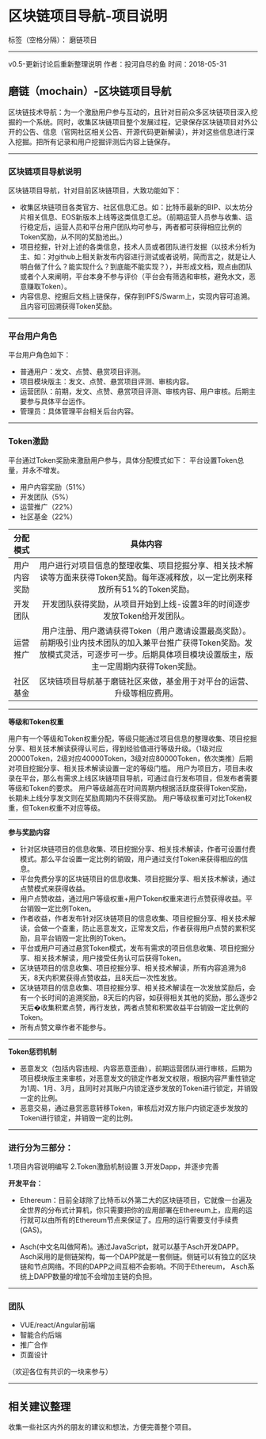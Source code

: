 # 区块链项目导航-项目说明

标签（空格分隔）： 磨链项目

---

v0.5-更新讨论后重新整理说明
作者：投河自尽的鱼
时间：2018-05-31

## 磨链（mochain）-区块链项目导航

区块链技术导航：为一个激励用户参与互动的，且针对目前众多区块链项目深入挖掘的一个系统。同时，收集区块链项目整个发展过程，记录保存区块链项目对外公开的公告、信息（官网社区相关公告、开源代码更新解读），并对这些信息进行深入挖掘。把所有记录和用户挖掘评测后内容上链保存。

---

### 区块链项目导航说明

区块链项目导航，针对目前区块链项目，大致功能如下：

* 收集区块链项目各类官方、社区信息汇总。如：比特币最新的BIP、以太坊分片相关信息、EOS新版本上线等这类信息汇总。（前期运营人员参与收集、运行稳定后，运营人员和平台用户团队均可参与，两者都可获得相应比例的Token奖励，从不同的奖励池出。）
* 项目挖掘，针对上述的各类信息，技术人员或者团队进行发掘（以技术分析为主、如：对github上相关新发布内容进行测试或者说明，简而言之，就是让人明白做了什么？能实现什么？到底能不能实现？），并形成文档，观点由团队或者个人来阐明，平台本身不参与评价（平台会有筛选和审核，避免水文，恶意赚取Token）。
* 内容信息、挖掘后文档上链保存，保存到IPFS/Swarm上，实现内容可追溯。且内容可回溯获得Token奖励。

---

### 平台用户角色

平台用户角色如下：

* 普通用户：发文、点赞、悬赏项目评测。
* 项目模块版主：发文、点赞、悬赏项目评测、审核内容。
* 运营团队：前期，发文、点赞、悬赏项目评测、审核内容、用户审核。后期主要参与具体平台运作。
* 管理员：具体管理平台相关后台内容。

---

### Token激励

平台通过Token奖励来激励用户参与，具体分配模式如下：
平台设置Token总量，并永不增发。

* 用户内容奖励（51%）
* 开发团队（5%）
* 运营推广（22%）
* 社区基金（22%）

|分配模式|具体内容|
|:-------:|:-------------:|
|用户内容奖励|用户进行对项目信息的整理收集、项目挖掘分享、相关技术解读等方面来获得Token奖励。每年逐减释放，以一定比例来释放所有51%的Token奖励。|
|开发团队|开发团队获得奖励，从项目开始到上线-设置3年的时间逐步发放Token给开发团队。|
|运营推广|用户注册、用户邀请获得Token（用户邀请设置最高奖励）。前期吸引业内技术团队的加入兼平台推广获得Token奖励。发放模式灵活，可逐步可一步。后期具体项目模块设置版主，版主一定周期内获得Token奖励。|
|社区基金|区块链项目导航基于磨链社区来做，基金用于对平台的运营、升级等相应费用。|


---

**等级和Token权重**

用户有一个等级和Token权重分配，等级只能通过项目信息的整理收集、项目挖掘分享、相关技术解读获得认可后，得到经验值进行等级升级。（1级对应20000Token，2级对应40000Token，3级对应80000Token，依次类推）后期对项目挖掘分享、相关技术解读设置一定的等级门槛。
用户为项目方，项目未收录在平台，那么有需求上线区块链项目导航，可通过自行发布项目，但发布者需要等级和Token的要求。
用户等级越高在时间周期内根据活跃度获得Token奖励，长期未上线分享发文则在奖励周期内不获得奖励。
用户等级权重可对比Token权重，但Token权重不对应等级。

---

**参与奖励内容**

* 针对区块链项目的信息收集、项目挖掘分享、相关技术解读，作者可设置付费模式。那么平台设置一定比例的销毁，用户通过支付Token来获得相应的信息。
* 平台免费分享的区块链项目的信息收集、项目挖掘分享、相关技术解读，通过点赞模式来获得收益。
* 用户点赞收益，通过用户等级权重+用户Token权重来进行点赞获得收益。平台销毁一定比例Token。
* 作者收益，作者发布针对区块链项目的信息收集、项目挖掘分享、相关技术解读，会做一个查重，防止恶意发文，正常发文后，作者获得用户点赞的累积奖励，且平台销毁一定比例的Token。
* 平台或用户可通过悬赏Token模式，发布有需求的项目信息收集、项目挖掘分享、相关技术解读，用户接受任务认可后获得Token。
* 区块链项目的信息收集、项目挖掘分享、相关技术解读，所有内容追溯为8天，8天内积累获得点赞收益，且8天后一次性发放。
* 区块链项目的信息收集、项目挖掘分享、相关技术解读在一次发放奖励后，会有一个长时间的追溯奖励，8天后的内容，如获得相关其他的奖励，那么逐步2天后�收集积累点赞，再行发放，两者点赞和积累收益平台销毁一定比例的Token。
* 所有点赞文章作者不能参与。

---

**Token惩罚机制**

* 恶意发文（包括内容违规、内容恶意歪曲），前期运营团队进行审核，后期为项目模块版主来审核，对恶意发文的锁定作者发文权限，根据内容严重性锁定为1周、1月、3月，且同时对其账户内锁定逐步发放的Token进行锁定，并销毁一定的比例。
* 恶意交易，通过悬赏恶意转移Token，审核后对双方账户内锁定逐步发放的Token进行锁定，并销毁一定的比例。

---


### 进行分为三部分：

1.项目内容说明编写
2.Token激励机制设置
3.开发Dapp，并逐步完善

**开发平台：**

* Ethereum：目前全球除了比特币以外第二大的区块链项目，它就像一台遍及全世界的分布式计算机，你只需要把你的应用部署在Ethereum上，应用的运行就可以由所有的Ethereum节点来保证了。应用的运行需要支付手续费(GAS)。

* Asch(中文名叫做阿希)。通过JavaScript，就可以基于Asch开发DAPP。 Asch采用的是侧链架构，每一个DAPP就是一套侧链。侧链可以有独立的区块链和节点网络。不同的DAPP之间互相不会影响。不同于Ethereum， Asch系统上DAPP数量的增加不会增加主链的负担。

---


### 团队

* VUE/react/Angular前端
* 智能合约后端
* 推广合作
* 页面设计

（欢迎各位有共识的一块来参与）

---

## 相关建议整理

收集一些社区内外的朋友的建议和想法，方便完善整个项目。

